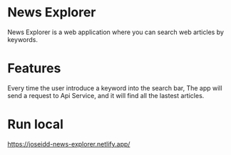 # News Explorer

News Explorer is a web application where you can search web articles by keywords.

# Features

Every time the user introduce a keyword into the search bar, The app will send a request to Api Service, and it will find all the lastest articles.

# Run local

https://joseidd-news-explorer.netlify.app/
